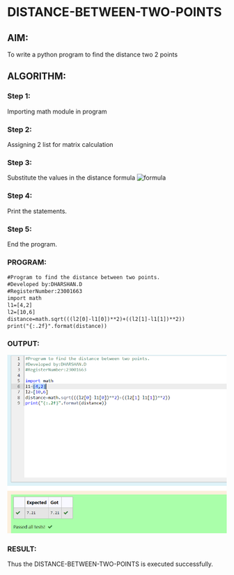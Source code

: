 # DISTANCE-BETWEEN-TWO-POINTS

## AIM:
To write a python program to find the distance two 2 points
## ALGORITHM:
### Step 1:
Importing math module in program
### Step 2:
Assigning 2 list for matrix calculation
### Step 3: 
Substitute the values in the distance formula  ![formula](/formula.JPG)
### Step 4:
Print the statements.
### Step 5:
End the program.
### PROGRAM:
```
#Program to find the distance between two points.
#Developed by:DHARSHAN.D
#RegisterNumber:23001663
import math
l1=[4,2]
l2=[10,6]
distance=math.sqrt(((l2[0]-l1[0])**2)+((l2[1]-l1[1])**2))
print("{:.2f}".format(distance))
```
### OUTPUT:
![OUTPUT](/distance.png)

### RESULT:
Thus the DISTANCE-BETWEEN-TWO-POINTS is executed successfully.